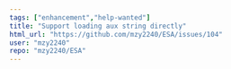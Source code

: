 ```yaml
---
tags: ["enhancement","help-wanted"]
title: "Support loading aux string directly"
html_url: "https://github.com/mzy2240/ESA/issues/104"
user: "mzy2240"
repo: "mzy2240/ESA"
---
```


